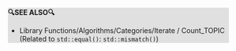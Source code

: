<div style="margin:2em; background-color: #e0e0e0;">

<strong>🔍SEE ALSO🔍</strong>

 * Library Functions/Algorithms/Categories/Iterate / Count_TOPIC (Related to `std::equal()`: `std::mismatch()`)

</div>

